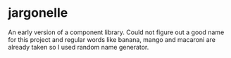 # jargonelle
An early version of a component library. Could not figure out a good name for this project and regular words like banana, mango and macaroni are already taken so I used random name generator.
